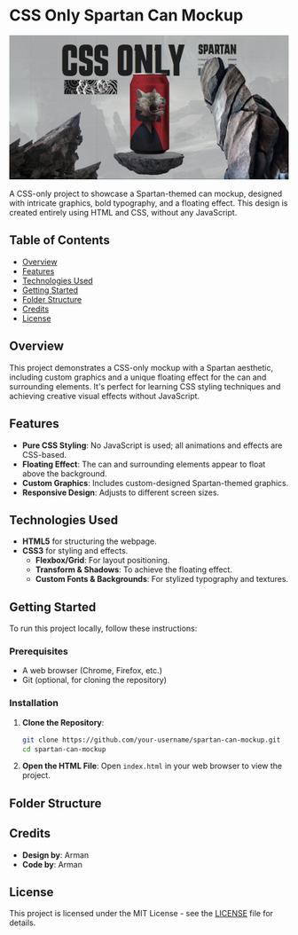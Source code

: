 # CSS Only Spartan Can Mockup

![Preview of the Spartan Can Mockup](images/sc.png) <!-- Replace with the actual path to your image file -->

A CSS-only project to showcase a Spartan-themed can mockup, designed with intricate graphics, bold typography, and a floating effect. This design is created entirely using HTML and CSS, without any JavaScript.

## Table of Contents

- [Overview](#overview)
- [Features](#features)
- [Technologies Used](#technologies-used)
- [Getting Started](#getting-started)
- [Folder Structure](#folder-structure)
- [Credits](#credits)
- [License](#license)

## Overview

This project demonstrates a CSS-only mockup with a Spartan aesthetic, including custom graphics and a unique floating effect for the can and surrounding elements. It's perfect for learning CSS styling techniques and achieving creative visual effects without JavaScript.

## Features

- **Pure CSS Styling**: No JavaScript is used; all animations and effects are CSS-based.
- **Floating Effect**: The can and surrounding elements appear to float above the background.
- **Custom Graphics**: Includes custom-designed Spartan-themed graphics.
- **Responsive Design**: Adjusts to different screen sizes.

## Technologies Used

- **HTML5** for structuring the webpage.
- **CSS3** for styling and effects.
  - **Flexbox/Grid**: For layout positioning.
  - **Transform & Shadows**: To achieve the floating effect.
  - **Custom Fonts & Backgrounds**: For stylized typography and textures.

## Getting Started

To run this project locally, follow these instructions:

### Prerequisites

- A web browser (Chrome, Firefox, etc.)
- Git (optional, for cloning the repository)

### Installation

1. **Clone the Repository**:
    ```bash
    git clone https://github.com/your-username/spartan-can-mockup.git
    cd spartan-can-mockup
    ```

2. **Open the HTML File**:
    Open `index.html` in your web browser to view the project.

## Folder Structure


## Credits

- **Design by**: Arman
- **Code by**: Arman

## License

This project is licensed under the MIT License - see the [LICENSE](LICENSE) file for details.
